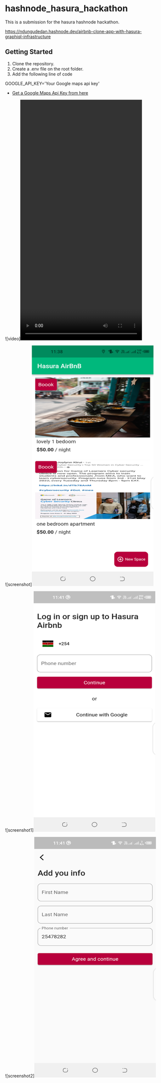 # hashnode_hasura_hackathon

This is a submission for the hasura hashnode hackathon.

https://ndungudedan.hashnode.dev/airbnb-clone-app-with-hasura-graphiql-infrastructure

## Getting Started

1. Clone the repository.
2. Create a .env file on the root folder.
3. Add the following line of code

GOOGLE_API_KEY='Your Google maps api key'

- [Get a Google Maps Api Key from here](https://cloud.google.com/maps-platform/)

![video]<video src="vid.mp4" width="400" height="790">

![screenshot]<img src="pic.png" width="400" height="790">

![screenshot1]<img src="pic2.png" width="400" height="790">

![screenshot2]<img src="pic3.png" width="400" height="790">

